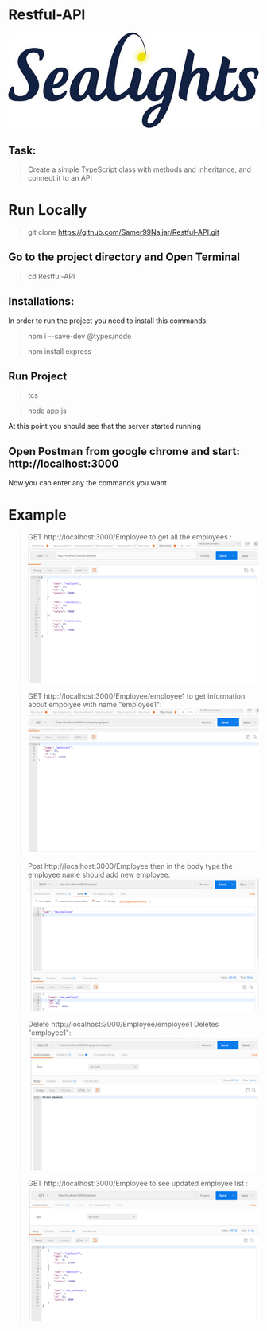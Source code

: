 # Restful-API
![alt text](https://github.com/Samer99Najjar/Restful-API/blob/main/pics/sealights-logo.jpg)

## Task:
> Create a simple TypeScript class with methods and inheritance, and connect it to an API

# Run Locally
> git clone https://github.com/Samer99Najjar/Restful-API.git

## Go to the project directory and Open Terminal
> cd Restful-API

## Installations:
In order to run the project you need to install this commands:
> npm i --save-dev @types/node

> npm install express

## Run Project
> tcs

> node app.js


At this point you should see that the server started running 

## Open Postman from google chrome and start: http://localhost:3000

Now you can enter any the commands you want 

# Example

> GET http://localhost:3000/Employee to get all the employees  :
![alt text](https://github.com/Samer99Najjar/Restful-API/blob/main/pics/show_employeepic.PNG)

> GET http://localhost:3000/Employee/employee1 to get information about empolyee with name "employee1":
![alt text](https://github.com/Samer99Najjar/Restful-API/blob/main/pics/get_employeebyname.PNG)

> Post http://localhost:3000/Employee  then in the body type the employee name should add new employee:
![alt text](https://github.com/Samer99Najjar/Restful-API/blob/main/pics/add_employee.PNG)

> Delete http://localhost:3000/Employee/employee1 Deletes "employee1":
![alt text](https://github.com/Samer99Najjar/Restful-API/blob/main/pics/delete_employee.PNG)

> GET http://localhost:3000/Employee to see updated employee list   :
![alt text](https://github.com/Samer99Najjar/Restful-API/blob/main/pics/get_empolyeeafterDeleteAdd.PNG)


